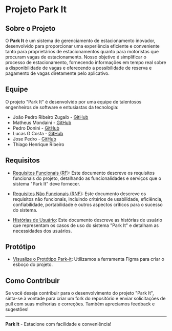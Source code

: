 # Projeto Park It 

## Sobre o Projeto

O **Park It** é um sistema de gerenciamento de estacionamento inovador, desenvolvido para proporcionar uma experiência eficiente e conveniente tanto para proprietários de estacionamentos quanto para motoristas que procuram vagas de estacionamento. Nosso objetivo é simplificar o processo de estacionamento, fornecendo informações em tempo real sobre a disponibilidade de vagas e oferecendo a possibilidade de reserva e pagamento de vagas diretamente pelo aplicativo.

## Equipe

O projeto "Park It" é desenvolvido por uma equipe de talentosos engenheiros de software e entusiastas da tecnologia:

- João Pedro Ribeiro Zugaib - [GitHub](https://github.com/joaopedro-rz)
- Matheus Mondaini - [GitHub](https://github.com/matheus-mondaini)
- Pedro Donini - [GitHub](https://github.com/PedroDonini)
- Lucas G Costa - [GitHub](https://github.com/rxluk)
- Jose Pedro - [GitHub](https://github.com/JosePCAmaral)
- Thiago Henrique Ribeiro 

## Requisitos

- [Requisitos Funcionais (RF)](/Requisitos%20de%20Usuario/Requisitos-Funcionais.md): Este documento descreve os requisitos funcionais do projeto, detalhando as funcionalidades e serviços que o sistema "Park It" deve fornecer.

- [Requisitos Não Funcionais (RNF)](/Requisitos%20de%20Usuario/Requisitos-nao-Funcionais.md): Este documento descreve os requisitos não funcionais, incluindo critérios de usabilidade, eficiência, confiabilidade, portabilidade e outros aspectos críticos para o sucesso do sistema.

- [Histórias de Usuário](/Requisitos%20de%20Usuario/Historias-de-Usuario.md): Este documento descreve as histórias de usuário que representam os casos de uso do sistema "Park It" e detalham as necessidades dos usuários.

## Protótipo
- [Visualize o Protótipo Park-it](https://www.figma.com/proto/TJNWIQK58MQ1SLKMfcGlZY/Park-it-(prot%C3%B3tipo)?type=design&node-id=5-2&t=i0YVCbjOFob4LYad-1&scaling=min-zoom&page-id=0%3A1&starting-point-node-id=6%3A12&mode=design): Utilizamos a ferramenta Figma para criar o esboço do projeto.

## Como Contribuir

Se você deseja contribuir para o desenvolvimento do projeto "Park It", sinta-se à vontade para criar um fork do repositório e enviar solicitações de pull com suas melhorias e correções. Também apreciamos feedback e sugestões!

  
---
**Park It** - Estacione com facilidade e conveniência!
